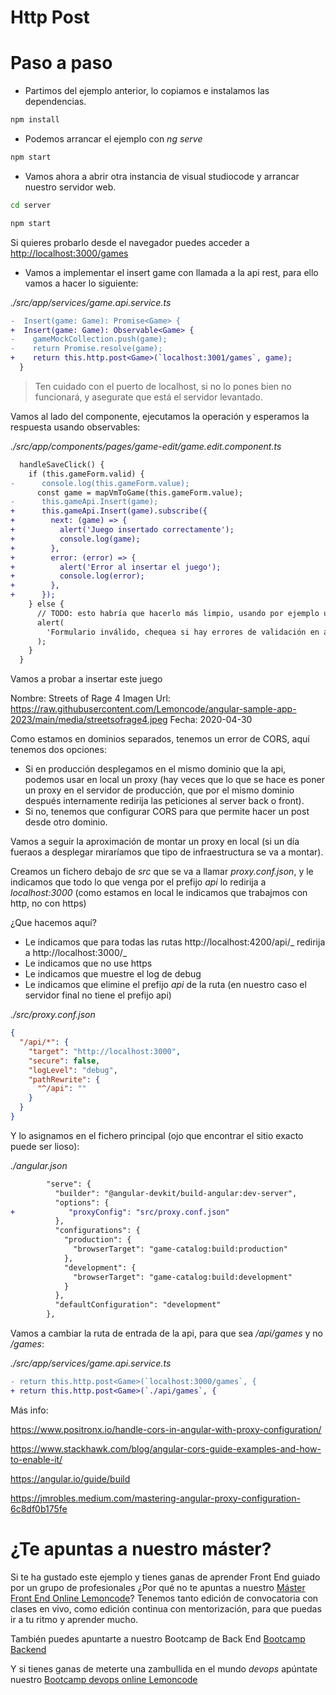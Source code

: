 # Http Post

# Paso a paso

- Partimos del ejemplo anterior, lo copiamos e instalamos las dependencias.

```bash
npm install
```

- Podemos arrancar el ejemplo con _ng serve_

```bash
npm start
```

- Vamos ahora a abrir otra instancia de visual studiocode y arrancar nuestro servidor web.

```bash
cd server
```

```bash
npm start
```

Si quieres probarlo desde el navegador puedes acceder a [http://localhost:3000/games](http://localhost:3000/games)

- Vamos a implementar el insert game con llamada a la api rest, para ello vamos a hacer lo siguiente:

_./src/app/services/game.api.service.ts_

```diff
-  Insert(game: Game): Promise<Game> {
+  Insert(game: Game): Observable<Game> {
-    gameMockCollection.push(game);
-    return Promise.resolve(game);
+    return this.http.post<Game>(`localhost:3001/games`, game);
  }
```

> Ten cuidado con el puerto de localhost, si no lo pones bien no funcionará, y asegurate que está el servidor levantado.

Vamos al lado del componente, ejecutamos la operación y esperamos la respuesta usando observables:

_./src/app/components/pages/game-edit/game.edit.component.ts_

```diff
  handleSaveClick() {
    if (this.gameForm.valid) {
-      console.log(this.gameForm.value);
      const game = mapVmToGame(this.gameForm.value);
-      this.gameApi.Insert(game);
+      this.gameApi.Insert(game).subscribe({
+        next: (game) => {
+          alert('Juego insertado correctamente');
+          console.log(game);
+        },
+        error: (error) => {
+          alert('Error al insertar el juego');
+          console.log(error);
+        },
+      });
    } else {
      // TODO: esto habría que hacerlo más limpio, usando por ejemplo una notificación de angular material :)
      alert(
        'Formulario inválido, chequea si hay errores de validación en alguno de los campos del formulario'
      );
    }
  }
```

Vamos a probar a insertar este juego

Nombre: Streets of Rage 4
Imagen Url:
https://raw.githubusercontent.com/Lemoncode/angular-sample-app-2023/main/media/streetsofrage4.jpeg
Fecha: 2020-04-30

Como estamos en dominios separados, tenemos un error de CORS, aquí tenemos dos opciones:

- Si en producción desplegamos en el mismo dominio que la api, podemos usar en local un proxy (hay veces que lo que se hace es poner un proxy en el servidor de producción, que por el mismo dominio después internamente redirija las peticiones al server back o front).
- Si no, tenemos que configurar CORS para que permite hacer un post desde otro dominio.

Vamos a seguir la aproximación de montar un proxy en local (si un día fueraos a desplegar miraríamos que tipo de infraestructura se va a montar).

Creamos un fichero debajo de _src_ que se va a llamar _proxy.conf.json_, y le indicamos que todo lo que venga por el prefijo _api_ lo redirija a _localhost:3000_ (como estamos en local le indicamos que trabajmos con http, no con https)

¿Que hacemos aquí?

- Le indicamos que para todas las rutas http://localhost:4200/api/_ redirija a http://localhost:3000/_
- Le indicamos que no use https
- Le indicamos que muestre el log de debug
- Le indicamos que elimine el prefijo _api_ de la ruta (en nuestro caso el servidor final no tiene el prefijo api)

_./src/proxy.conf.json_

```json
{
  "/api/*": {
    "target": "http://localhost:3000",
    "secure": false,
    "logLevel": "debug",
    "pathRewrite": {
      "^/api": ""
    }
  }
}
```

Y lo asignamos en el fichero principal (ojo que encontrar el sitio exacto puede ser lioso):

_./angular.json_

```diff
        "serve": {
          "builder": "@angular-devkit/build-angular:dev-server",
          "options": {
+            "proxyConfig": "src/proxy.conf.json"
          },
          "configurations": {
            "production": {
              "browserTarget": "game-catalog:build:production"
            },
            "development": {
              "browserTarget": "game-catalog:build:development"
            }
          },
          "defaultConfiguration": "development"
        },
```

Vamos a cambiar la ruta de entrada de la api, para que sea _/api/games_ y no _/games_:

_./src/app/services/game.api.service.ts_

```diff
- return this.http.post<Game>(`localhost:3000/games`, {
+ return this.http.post<Game>(`./api/games`, {
```

Más info:

https://www.positronx.io/handle-cors-in-angular-with-proxy-configuration/

https://www.stackhawk.com/blog/angular-cors-guide-examples-and-how-to-enable-it/

https://angular.io/guide/build

https://jmrobles.medium.com/mastering-angular-proxy-configuration-6c8df0b175fe

# ¿Te apuntas a nuestro máster?

Si te ha gustado este ejemplo y tienes ganas de aprender Front End guiado por un grupo de profesionales ¿Por qué no te apuntas a nuestro [Máster Front End Online Lemoncode](https://lemoncode.net/master-frontend#inicio-banner)? Tenemos tanto edición de convocatoria con clases en vivo, como edición continua con mentorización, para que puedas ir a tu ritmo y aprender mucho.

También puedes apuntarte a nuestro Bootcamp de Back End [Bootcamp Backend](https://lemoncode.net/bootcamp-backend#inicio-banner)

Y si tienes ganas de meterte una zambullida en el mundo _devops_ apúntate nuestro [Bootcamp devops online Lemoncode](https://lemoncode.net/bootcamp-devops#bootcamp-devops/inicio)
